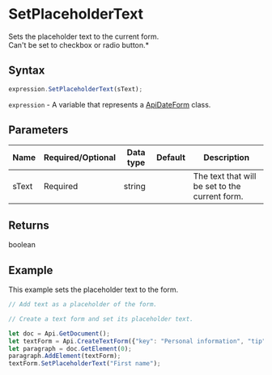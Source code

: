 # SetPlaceholderText

Sets the placeholder text to the current form.\
Can't be set to checkbox or radio button.*

## Syntax

```javascript
expression.SetPlaceholderText(sText);
```

`expression` - A variable that represents a [ApiDateForm](../ApiDateForm.md) class.

## Parameters

| **Name** | **Required/Optional** | **Data type** | **Default** | **Description** |
| ------------- | ------------- | ------------- | ------------- | ------------- |
| sText | Required | string |  | The text that will be set to the current form. |

## Returns

boolean

## Example

This example sets the placeholder text to the form.

```javascript editor-pdf
// Add text as a placeholder of the form.

// Create a text form and set its placeholder text.

let doc = Api.GetDocument();
let textForm = Api.CreateTextForm({"key": "Personal information", "tip": "Enter your first name", "required": true, "comb": true, "maxCharacters": 10, "cellWidth": 3, "multiLine": false, "autoFit": false});
let paragraph = doc.GetElement(0);
paragraph.AddElement(textForm);
textForm.SetPlaceholderText("First name");
```
